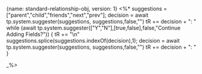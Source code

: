{name: standard-relationship-obj, version: 1}
<%*	suggestions = ["parent","child","friends","next","prev"]; 
	decision = await tp.system.suggester(suggestions, suggestions,false,"")
	tR += decision  + ": "
	 while (await tp.system.suggester(["Y","N"],[true,false],false,"Continue Adding Fields?")) {
		tR +=  "\n"
		suggestions.splice(suggestions.indexOf(decision),1);
		decision = await tp.system.suggester(suggestions, suggestions,false,"")
		tR += decision  + ": "
	} 

_%>